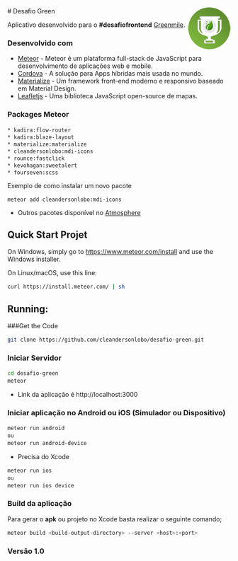 <img src="resources/icons/android_xhdpi.png" align="right" />
# Desafio Green

Aplicativo desenvolvido para o <b>#desafiofrontend</b> [Greenmile](http://greenmile.com/pt/greenmile/).

### Desenvolvido com

* [Meteor](https://www.meteor.com) - Meteor é um plataforma full-stack de JavaScript para desenvolvimento de aplicações web e mobile.
* [Cordova](https://cordova.apache.org/) - A solução para Apps híbridas mais usada no mundo.
* [Materialize](http://materializecss.com/) - Um framework front-end moderno e responsivo baseado em Material Design.
* [Leafletjs](http://leafletjs.com/) - Uma biblioteca JavaScript open-source
de mapas.

### Packages Meteor

```
* kadira:flow-router
* kadira:blaze-layout
* materialize:materialize
* cleandersonlobo:mdi-icons
* rounce:fastclick
* kevohagan:sweetalert
* fourseven:scss
```
Exemplo de como instalar um novo pacote
```
meteor add cleandersonlobo:mdi-icons
```
+ Outros pacotes disponível no [Atmosphere](https://atmospherejs.com/)

## Quick Start Projet

On Windows, simply go to https://www.meteor.com/install and use the Windows installer.

On Linux/macOS, use this line:

```bash
curl https://install.meteor.com/ | sh
```

## Running:

###Get the Code

```bash
git clone https://github.com/cleandersonlobo/desafio-green.git
```
### Iniciar Servidor

```bash
cd desafio-green
meteor
```
+ Link da aplicação é http://localhost:3000

### Iniciar aplicação no Android ou iOS (Simulador ou Dispositivo)

```bash
meteor run android
ou
meteor run android-device
```
+ Precisa do Xcode
```bash
meteor run ios
ou
meteor run ios device
```
### Build da aplicação

Para gerar o <b>apk</b> ou projeto no Xcode basta realizar o seguinte comando;

```bash
meteor build <build-output-directory> --server <host>:<port>
```

### Versão 1.0
